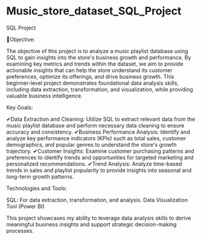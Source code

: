 # Music_store_dataset_SQL_Project
SQL Project


📌Objective:

The objective of this project is to analyze a music playlist database using SQL to gain insights into the store's business growth and performance. By examining key metrics and trends within the dataset, we aim to provide actionable insights that can help the store understand its customer preferences, optimize its offerings, and drive business growth. This beginner-level project demonstrates foundational data analysis skills, including data extraction, transformation, and visualization, while providing valuable business intelligence.


Key Goals:

✔Data Extraction and Cleaning: Utilize SQL to extract relevant data from the music playlist database and perform necessary data cleaning to ensure accuracy and consistency.
✔Business Performance Analysis: Identify and analyze key performance indicators (KPIs) such as total sales, customer demographics, and popular genres to understand the store's growth trajectory.
✔Customer Insights: Examine customer purchasing patterns and preferences to identify trends and opportunities for targeted marketing and personalized recommendations.
✔Trend Analysis: Analyze time-based trends in sales and playlist popularity to provide insights into seasonal and long-term growth patterns.


Technologies and Tools:

SQL: For data extraction, transformation, and analysis.
Data Visualization Tool (Power BI)


This project showcases my ability to leverage data analysis skills to derive meaningful business insights and support strategic decision-making processes.
